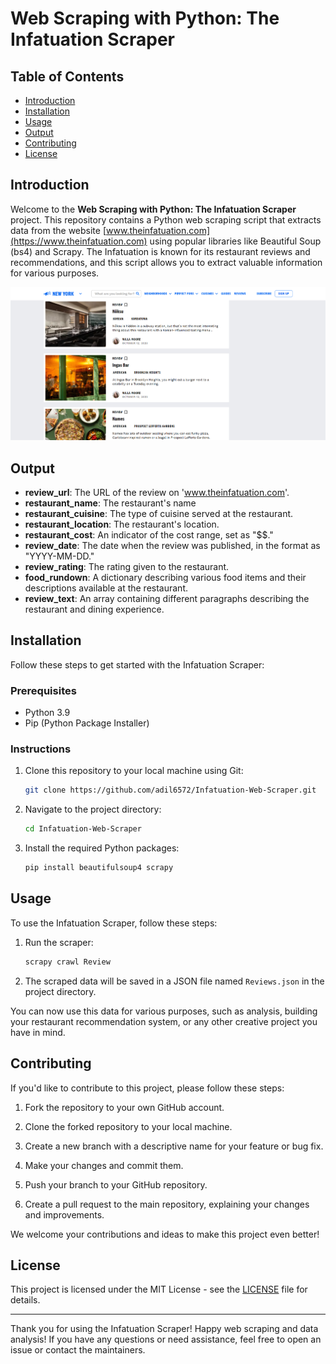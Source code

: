 
# Web Scraping with Python: The Infatuation Scraper

## Table of Contents

- [Introduction](#introduction)
- [Installation](#installation)
- [Usage](#usage)
- [Output](#output)
- [Contributing](#contributing)
- [License](#license)

## Introduction

Welcome to the **Web Scraping with Python: The Infatuation Scraper** project. This repository contains a Python web scraping script that extracts data from the website [www.theinfatuation.com](https://www.theinfatuation.com) using popular libraries like Beautiful Soup (bs4) and Scrapy. The Infatuation is known for its restaurant reviews and recommendations, and this script allows you to extract valuable information for various purposes.

![The Infatuation](https://github.com/adil6572/Infatuation-Web-Scraper/blob/main/The-Infatuation.png)


## Output 

- **review_url**: The URL of the review on 'www.theinfatuation.com'.
- **restaurant_name**: The restaurant's name 
- **restaurant_cuisine**: The type of cuisine served at the restaurant.
- **restaurant_location**: The restaurant's location.
- **restaurant_cost**: An indicator of the cost range, set as "$$."
- **review_date**: The date when the review was published, in the format as "YYYY-MM-DD."
- **review_rating**: The rating given to the restaurant.
- **food_rundown**: A dictionary describing various food items and their descriptions available at the restaurant.
- **review_text**: An array containing different paragraphs describing the restaurant and dining experience.

## Installation

Follow these steps to get started with the Infatuation Scraper:

### Prerequisites

- Python 3.9
- Pip (Python Package Installer)

### Instructions

1. Clone this repository to your local machine using Git:

   ```bash
   git clone https://github.com/adil6572/Infatuation-Web-Scraper.git
   ```

2. Navigate to the project directory:

   ```bash
   cd Infatuation-Web-Scraper
   ```

3. Install the required Python packages:
   ```bash
   pip install beautifulsoup4 scrapy
   ```

## Usage

To use the Infatuation Scraper, follow these steps:

1. Run the scraper:

   ```bash
   scrapy crawl Review
   ```

2. The scraped data will be saved in a JSON file named `Reviews.json` in the project directory.

You can now use this data for various purposes, such as analysis, building your restaurant recommendation system, or any other creative project you have in mind.

## Contributing

If you'd like to contribute to this project, please follow these steps:

1. Fork the repository to your own GitHub account.

2. Clone the forked repository to your local machine.

3. Create a new branch with a descriptive name for your feature or bug fix.

4. Make your changes and commit them.

5. Push your branch to your GitHub repository.

6. Create a pull request to the main repository, explaining your changes and improvements.

We welcome your contributions and ideas to make this project even better!

## License

This project is licensed under the MIT License - see the [LICENSE](LICENSE) file for details.

---

Thank you for using the Infatuation Scraper! Happy web scraping and data analysis! If you have any questions or need assistance, feel free to open an issue or contact the maintainers.
